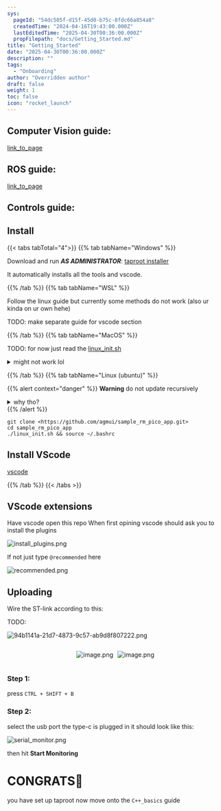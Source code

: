 ```yaml
---
sys:
  pageId: "54dc585f-d15f-45d0-b75c-8fdc66a854a8"
  createdTime: "2024-04-16T19:43:00.000Z"
  lastEditedTime: "2025-04-30T00:36:00.000Z"
  propFilepath: "docs/Getting_Started.md"
title: "Getting_Started"
date: "2025-04-30T00:36:00.000Z"
description: ""
tags:
  - "Onboarding"
author: "Overridden author"
draft: false
weight: 1
toc: false
icon: "rocket_launch"
---
```


## Computer Vision guide:

[link_to_page](86d45bc0-388b-4d26-8848-44f255f73d0e)

## ROS guide:

[link_to_page](3c76c1de-ec8f-46d6-8b0a-294005edc2d5)

## Controls guide:

## Install

{{< tabs tabTotal="4">}}
{{% tab tabName="Windows" %}}

Download and run _**AS ADMINISTRATOR**_: [taproot installer](https://github.com/Thornbots/TeachingFreshies/releases/tag/1.0)

It automatically installs all the tools and vscode.

{{% /tab %}}
{{% tab tabName="WSL" %}}

Follow the linux guide but currently some methods do not work (also ur kinda on ur own hehe)

TODO: make separate guide for vscode section

{{% /tab %}}
{{% tab tabName="MacOS" %}}

TODO: for now just read the [linux_init.sh](https://github.com/agmui/sample_rm_pico_app/blob/main/linux_init.sh)

<details>
<summary>might not work lol</summary>

`brew install libusb pkg-config`

Next install: [vscode](https://code.visualstudio.com/Download)

</details>

{{% /tab %}}
{{% tab tabName="Linux (ubuntu)" %}}

{{% alert context="danger" %}}
**Warning** do not update recursively
<details>
<summary>why tho?</summary>
There are some submodules that may go on for a while (like tinyusb) and I highly
recommend you don't need to get them.
If you want to see what submodules I update just look in `linux_init.sh`
</details>
{{% /alert %}}

```shell
git clone <https://github.com/agmui/sample_rm_pico_app.git>
cd sample_rm_pico_app
./linux_init.sh && source ~/.bashrc
```

## Install VScode

[vscode](https://code.visualstudio.com/Download)

{{% /tab %}}
{{< /tabs >}}

## VScode extensions

Have vscode open this repo
When first opining vscode should ask you to install the plugins

![install_plugins.png](https://prod-files-secure.s3.us-west-2.amazonaws.com/d518164a-d88e-44d1-a4ee-3adb3bd8bce0/89bd30f0-1825-4e77-867b-0a41ce370880/install_plugins.png?X-Amz-Algorithm=AWS4-HMAC-SHA256&X-Amz-Content-Sha256=UNSIGNED-PAYLOAD&X-Amz-Credential=ASIAZI2LB466VWZCOCRB%2F20250716%2Fus-west-2%2Fs3%2Faws4_request&X-Amz-Date=20250716T101013Z&X-Amz-Expires=3600&X-Amz-Security-Token=IQoJb3JpZ2luX2VjEEIaCXVzLXdlc3QtMiJHMEUCIFoeSM1NogLYiMPKfEOi6opKQlP1DpkhJJ9by9Xfw0XTAiEA5yLChFlhI29TTehtIR6c0cepErjkTIn94n7OQW56TAoq%2FwMIWxAAGgw2Mzc0MjMxODM4MDUiDFbykLHDW40NWSDcXSrcAwQ3ZG0GfSWROTO6s3sUxSg59MhajhQVIH15cZ9V9fED3HvuCS%2BjSNtNisyYLIroEWEHTvKlRY3Nb8N3zpLmxQmuHUol9axexCVe0ykPg9oy0Epk9iPBQPqtRoqAckPqyZOlKMj9z2WM0ErfswhnAG0AsNPBOBCdjYyaATQXOo%2F8T%2B%2Fgqam6kRxMw%2FZiklwWLNGtCPPpv57Bc8pArl%2BGoWuRgXy%2BMr3RjOBgEb55fhT6z%2BjeByy%2FPHWBFkFKS%2B7wEAsWUDpqbPlG8PlFXUTmHISAeWGuCLMG8NJHsARTrK723fergjR9oGiiG4Wgabej3QHORwnPHzIiTSiKCMX7N50AYApHbK8jVl2SM5kE2OwhgzrIjVVEuQEHNofbNWV775OGS19UxTXSteJN30zgyrDdwj0igei38CrwsAqSq4wu%2FSdulMPSqOyvPmRCGZnVif5fR98P%2FWHeOuoPjL8tnRsyrdQWvvDgcr%2Brx4Y1nuatppklA%2BCoAKA2YK5dv4HOqwU4ZLKceBc7Mo6LXigDr%2FriZ%2FqJGjTIBJtDD75hFEJ6FyO7LqWymI56ZlywOvYL%2Fmroujeq%2BxafUMz4QCt%2BEEnmEMSISFPSHhDjKal4lJKtJY3fOVATgl8KkHTSMKnn3cMGOqUBccwgBg1PkgMufy1hNK9xfySJRgfc6s8TKhIoqsEI%2B8SR3XgsgHBNsMc2S2w5Fm3E%2B9zMtUlqNKt0L9Z%2F49TjB4FwXAnMRTKtsyhDbRxT8Ocdy46s0JuXVBFDzg8CHHimbCurNiJqJiXu25GW36magfredWHgZKFjzg3kqg1bMSQPq3PQ9%2FX1ec2AX3UepvCkt8KxIzu7VNm9Jg9%2BXX3UzccT09Cd&X-Amz-Signature=c28fc79c4e76b12b38e62140346a68c607653f6b4aaaf50039e4c0284d9912f7&X-Amz-SignedHeaders=host&x-amz-checksum-mode=ENABLED&x-id=GetObject)

If not just type `@recommended` here  

![recommended.png](https://prod-files-secure.s3.us-west-2.amazonaws.com/d518164a-d88e-44d1-a4ee-3adb3bd8bce0/61e661e9-5d85-4dfc-be0d-8d2097a5e793/recommended.png?X-Amz-Algorithm=AWS4-HMAC-SHA256&X-Amz-Content-Sha256=UNSIGNED-PAYLOAD&X-Amz-Credential=ASIAZI2LB466VWZCOCRB%2F20250716%2Fus-west-2%2Fs3%2Faws4_request&X-Amz-Date=20250716T101013Z&X-Amz-Expires=3600&X-Amz-Security-Token=IQoJb3JpZ2luX2VjEEIaCXVzLXdlc3QtMiJHMEUCIFoeSM1NogLYiMPKfEOi6opKQlP1DpkhJJ9by9Xfw0XTAiEA5yLChFlhI29TTehtIR6c0cepErjkTIn94n7OQW56TAoq%2FwMIWxAAGgw2Mzc0MjMxODM4MDUiDFbykLHDW40NWSDcXSrcAwQ3ZG0GfSWROTO6s3sUxSg59MhajhQVIH15cZ9V9fED3HvuCS%2BjSNtNisyYLIroEWEHTvKlRY3Nb8N3zpLmxQmuHUol9axexCVe0ykPg9oy0Epk9iPBQPqtRoqAckPqyZOlKMj9z2WM0ErfswhnAG0AsNPBOBCdjYyaATQXOo%2F8T%2B%2Fgqam6kRxMw%2FZiklwWLNGtCPPpv57Bc8pArl%2BGoWuRgXy%2BMr3RjOBgEb55fhT6z%2BjeByy%2FPHWBFkFKS%2B7wEAsWUDpqbPlG8PlFXUTmHISAeWGuCLMG8NJHsARTrK723fergjR9oGiiG4Wgabej3QHORwnPHzIiTSiKCMX7N50AYApHbK8jVl2SM5kE2OwhgzrIjVVEuQEHNofbNWV775OGS19UxTXSteJN30zgyrDdwj0igei38CrwsAqSq4wu%2FSdulMPSqOyvPmRCGZnVif5fR98P%2FWHeOuoPjL8tnRsyrdQWvvDgcr%2Brx4Y1nuatppklA%2BCoAKA2YK5dv4HOqwU4ZLKceBc7Mo6LXigDr%2FriZ%2FqJGjTIBJtDD75hFEJ6FyO7LqWymI56ZlywOvYL%2Fmroujeq%2BxafUMz4QCt%2BEEnmEMSISFPSHhDjKal4lJKtJY3fOVATgl8KkHTSMKnn3cMGOqUBccwgBg1PkgMufy1hNK9xfySJRgfc6s8TKhIoqsEI%2B8SR3XgsgHBNsMc2S2w5Fm3E%2B9zMtUlqNKt0L9Z%2F49TjB4FwXAnMRTKtsyhDbRxT8Ocdy46s0JuXVBFDzg8CHHimbCurNiJqJiXu25GW36magfredWHgZKFjzg3kqg1bMSQPq3PQ9%2FX1ec2AX3UepvCkt8KxIzu7VNm9Jg9%2BXX3UzccT09Cd&X-Amz-Signature=c8c69910ca3299dac7572b68ba766cc07410478fd7e5aa36467f7754df81dc72&X-Amz-SignedHeaders=host&x-amz-checksum-mode=ENABLED&x-id=GetObject)

## Uploading

Wire the ST-link according to this:

TODO:

![94b1141a-21d7-4873-9c57-ab9d8f807222.png](https://prod-files-secure.s3.us-west-2.amazonaws.com/d518164a-d88e-44d1-a4ee-3adb3bd8bce0/e5fad17d-ab82-4300-9f4c-505ab4b1202c/94b1141a-21d7-4873-9c57-ab9d8f807222.png?X-Amz-Algorithm=AWS4-HMAC-SHA256&X-Amz-Content-Sha256=UNSIGNED-PAYLOAD&X-Amz-Credential=ASIAZI2LB466VWZCOCRB%2F20250716%2Fus-west-2%2Fs3%2Faws4_request&X-Amz-Date=20250716T101013Z&X-Amz-Expires=3600&X-Amz-Security-Token=IQoJb3JpZ2luX2VjEEIaCXVzLXdlc3QtMiJHMEUCIFoeSM1NogLYiMPKfEOi6opKQlP1DpkhJJ9by9Xfw0XTAiEA5yLChFlhI29TTehtIR6c0cepErjkTIn94n7OQW56TAoq%2FwMIWxAAGgw2Mzc0MjMxODM4MDUiDFbykLHDW40NWSDcXSrcAwQ3ZG0GfSWROTO6s3sUxSg59MhajhQVIH15cZ9V9fED3HvuCS%2BjSNtNisyYLIroEWEHTvKlRY3Nb8N3zpLmxQmuHUol9axexCVe0ykPg9oy0Epk9iPBQPqtRoqAckPqyZOlKMj9z2WM0ErfswhnAG0AsNPBOBCdjYyaATQXOo%2F8T%2B%2Fgqam6kRxMw%2FZiklwWLNGtCPPpv57Bc8pArl%2BGoWuRgXy%2BMr3RjOBgEb55fhT6z%2BjeByy%2FPHWBFkFKS%2B7wEAsWUDpqbPlG8PlFXUTmHISAeWGuCLMG8NJHsARTrK723fergjR9oGiiG4Wgabej3QHORwnPHzIiTSiKCMX7N50AYApHbK8jVl2SM5kE2OwhgzrIjVVEuQEHNofbNWV775OGS19UxTXSteJN30zgyrDdwj0igei38CrwsAqSq4wu%2FSdulMPSqOyvPmRCGZnVif5fR98P%2FWHeOuoPjL8tnRsyrdQWvvDgcr%2Brx4Y1nuatppklA%2BCoAKA2YK5dv4HOqwU4ZLKceBc7Mo6LXigDr%2FriZ%2FqJGjTIBJtDD75hFEJ6FyO7LqWymI56ZlywOvYL%2Fmroujeq%2BxafUMz4QCt%2BEEnmEMSISFPSHhDjKal4lJKtJY3fOVATgl8KkHTSMKnn3cMGOqUBccwgBg1PkgMufy1hNK9xfySJRgfc6s8TKhIoqsEI%2B8SR3XgsgHBNsMc2S2w5Fm3E%2B9zMtUlqNKt0L9Z%2F49TjB4FwXAnMRTKtsyhDbRxT8Ocdy46s0JuXVBFDzg8CHHimbCurNiJqJiXu25GW36magfredWHgZKFjzg3kqg1bMSQPq3PQ9%2FX1ec2AX3UepvCkt8KxIzu7VNm9Jg9%2BXX3UzccT09Cd&X-Amz-Signature=4ab0d132197e0ba80cdd7e1839037f2ae4b1167fe57261f96a60ec61284255a7&X-Amz-SignedHeaders=host&x-amz-checksum-mode=ENABLED&x-id=GetObject)

<div style="display: flex;flex-direction: row; column-gap:10px; max-width: 630px;justify-content: center;">
<div>

![image.png](https://prod-files-secure.s3.us-west-2.amazonaws.com/d518164a-d88e-44d1-a4ee-3adb3bd8bce0/210ecb78-1116-4d7b-b9b7-2292f66fa2c2/image.png?X-Amz-Algorithm=AWS4-HMAC-SHA256&X-Amz-Content-Sha256=UNSIGNED-PAYLOAD&X-Amz-Credential=ASIAZI2LB466XWGSLMDV%2F20250716%2Fus-west-2%2Fs3%2Faws4_request&X-Amz-Date=20250716T101016Z&X-Amz-Expires=3600&X-Amz-Security-Token=IQoJb3JpZ2luX2VjEEIaCXVzLXdlc3QtMiJHMEUCIHf2zT5BkoxK1t6RsbZc2R6NKcPFYW6zGoHHSdX%2FOBT5AiEA8dn9w68CZhlXYFLQZKKPoHvosTpS9tTqcqVe6eu6%2FQ0q%2FwMIWxAAGgw2Mzc0MjMxODM4MDUiDN2wKHFs0ciJP72CvircA4u6JgmS6ZWh2k%2FUBckD0BLFoab8IDajGgHwYfmt5uyquy7WVSInMu00jbE320Fvuj806dCJIv3NknHhSTjNUBfQIpyt3iTRNWT7hGjnCHUk%2Fatjaq6dfd%2BA3thK58uHAc8dE7t5xAUnoaqH4ba2rUB27jPjW%2BAmXsEJCCU3aqwv%2BDJFu878J2xf2wDo7ZtSGEqu1dIK9E9nniCvEtW4rOjY6JBFiMLYDgkGX9Nim2iifqyEm8gURotknCAbnSKVShCHjzgcgKaeRR8O1hJBA7vNxKzbASl9u7evVbHIyB6TMmuP1OLG0dkbFA6j4hvta5%2BloOQA2PM67PNzfshzf2NGrJPcxckZvPxg4Cbk1hE0xSrjw1yQiTWTpKH4iPQexYjhH8xo5UGgBaXZMNS%2B7NASCktuz5IZlATtxf9vvipBbNDa%2BG5eFE3nmZx0EoaXGMKi%2Fc9OoBR%2F5X%2FAwn9Ab1JG3OBrVciTSEAgojfPL1QzWdFDlEdqmobvgeHawxxlIeKUuz5I7LbzXZ92zdKbgAHNvmhMxGX%2FgVMJjK9HK2p7Pfo9tB663afwfd175rZT7OUyEreHewrQajL2gMx%2B20dLg1IrX%2BjKZ%2F3CkAQpKbLSq3Pl7I95zEyZgCU1MPrn3cMGOqUB3WiFDiWLnHtrLsTZZHt8g6TBl66%2BoDedUmkzIj%2Fi4hljOJ4tCkYZ5I3PpQCTcNT6GIK1oGBcKjOAyWQYXq5LeVcW2NsvAhp5Xvbyc3sP4unOI%2BagZ4Bfl0lfMmdtJddwsyFzrPyrr24tJRdtGLXMuam6YwGAqHZW5V8nlGODmNvg0iUk4dupGKMwCt5O9krKdVbocyCJ%2F67fiDOaTtHdr%2BPWLYTL&X-Amz-Signature=0bb25eef6db7e6fada6d745466935c7226cf4454cc6877c0c8087e0b04664754&X-Amz-SignedHeaders=host&x-amz-checksum-mode=ENABLED&x-id=GetObject)

</div>
<div>

![image.png](https://prod-files-secure.s3.us-west-2.amazonaws.com/d518164a-d88e-44d1-a4ee-3adb3bd8bce0/33a0fd0f-8ca6-4a86-8e09-26e95ded1fff/image.png?X-Amz-Algorithm=AWS4-HMAC-SHA256&X-Amz-Content-Sha256=UNSIGNED-PAYLOAD&X-Amz-Credential=ASIAZI2LB4663GYE76OP%2F20250716%2Fus-west-2%2Fs3%2Faws4_request&X-Amz-Date=20250716T101016Z&X-Amz-Expires=3600&X-Amz-Security-Token=IQoJb3JpZ2luX2VjEEIaCXVzLXdlc3QtMiJHMEUCIHdYx7aVkxiz3rAB2nm%2BDHAsuIFnVeon9x2HCG9M2LR5AiEA%2F1pzE6esaqifVQNl1kuHeYAJ0%2BFq4hk0FIXLFpZ25Dkq%2FwMIWxAAGgw2Mzc0MjMxODM4MDUiDExeVbay7G8UmM2AaCrcAxkgupzO5fHXqgn6lgVPFO8eH9cg7nMIvz1iYgwMJOrOlvZtIx0V7MIN%2FCISBgWcp1%2Fz7CxxpJvvxnZpatf90kJGRuLk8iaFkucG7Ja%2BtZK88tIm3w1BfGyJAAZx6dmHv3Dh5w%2FoFBzx%2FmlyNAO0dw1ghlnSeM2dV881pm0ZExKkno4fbQ8Pd3YmXsEu8%2BU6mYSWuSrOuKO6q6peJXYPRmsKW0DERB1O7HDCKFFT6fp1qDC8zhRoF%2Bx3Mr8REoPBaYEMNy%2BomnqdviVt8xZxM%2Bhd6hFQhnXx4Rd26wZVEyWsaoFkJ85fAbZdc50dTPyB%2F7gZZ%2BLFDbny8s71TVEAh8Xhys9Nq%2Ff8GKbqFxo7et2PsjKxyiH8mIQlV9bdfS5qCex9vUTlLeAKbvmhECeczEvqeHeUgrPklEA%2Bc77f964zuA2%2FROSw8Mmrp%2F1tfcADVzh52VtNMPklN5x%2Fgbi7%2FYr8Yqm80yRh6J1SkJRJyY%2BzkHZ1YTLGiNoy21aYer9bL0ZG1Z1vkpsMhWbyn04enLoeDuOs45ho9qb8hsHXrpx%2B%2FHthQM3VQ8rTud1z8rqvQU0NBA6UmeTB%2F2mkAxfCTpLx5g0PTMCKHlqr%2BN%2FPXJ2u8Kzm7AFq%2FIPvh1bJMIzo3cMGOqUBcSgk%2BH3yh6bGHz7rVKe6wgHYzUiDfj4bqCVT2cfpU2MKEb1egCFwXueiJPtCoZ9psTt7AliJ8Plv6h15p5qB%2FUunARXv2wgY04szKVX%2F8CEvMf2HuvaqaR%2FTZPW0lvdbSLLv%2BHkwnh5fwKAnMbx%2FmRPJP3UHQW4AflvGShNVaEUveOz1nvO9LEwtlCn2c3U%2BN9zeS9OQtJQJHVJpeUL5hLuooYMM&X-Amz-Signature=ac5c7b0092ef9ffb4a7678401d7f185d8afb80c79303c87f5bba2136eab518b5&X-Amz-SignedHeaders=host&x-amz-checksum-mode=ENABLED&x-id=GetObject)

</div>
</div>

### Step 1:

press `CTRL + SHIFT + B`

### Step 2:

select the usb port the type-c is plugged in it should look like this:

![serial_monitor.png](https://prod-files-secure.s3.us-west-2.amazonaws.com/d518164a-d88e-44d1-a4ee-3adb3bd8bce0/f03f4774-05d4-4393-b6a0-d5efb6d315ab/serial_monitor.png?X-Amz-Algorithm=AWS4-HMAC-SHA256&X-Amz-Content-Sha256=UNSIGNED-PAYLOAD&X-Amz-Credential=ASIAZI2LB466VWZCOCRB%2F20250716%2Fus-west-2%2Fs3%2Faws4_request&X-Amz-Date=20250716T101013Z&X-Amz-Expires=3600&X-Amz-Security-Token=IQoJb3JpZ2luX2VjEEIaCXVzLXdlc3QtMiJHMEUCIFoeSM1NogLYiMPKfEOi6opKQlP1DpkhJJ9by9Xfw0XTAiEA5yLChFlhI29TTehtIR6c0cepErjkTIn94n7OQW56TAoq%2FwMIWxAAGgw2Mzc0MjMxODM4MDUiDFbykLHDW40NWSDcXSrcAwQ3ZG0GfSWROTO6s3sUxSg59MhajhQVIH15cZ9V9fED3HvuCS%2BjSNtNisyYLIroEWEHTvKlRY3Nb8N3zpLmxQmuHUol9axexCVe0ykPg9oy0Epk9iPBQPqtRoqAckPqyZOlKMj9z2WM0ErfswhnAG0AsNPBOBCdjYyaATQXOo%2F8T%2B%2Fgqam6kRxMw%2FZiklwWLNGtCPPpv57Bc8pArl%2BGoWuRgXy%2BMr3RjOBgEb55fhT6z%2BjeByy%2FPHWBFkFKS%2B7wEAsWUDpqbPlG8PlFXUTmHISAeWGuCLMG8NJHsARTrK723fergjR9oGiiG4Wgabej3QHORwnPHzIiTSiKCMX7N50AYApHbK8jVl2SM5kE2OwhgzrIjVVEuQEHNofbNWV775OGS19UxTXSteJN30zgyrDdwj0igei38CrwsAqSq4wu%2FSdulMPSqOyvPmRCGZnVif5fR98P%2FWHeOuoPjL8tnRsyrdQWvvDgcr%2Brx4Y1nuatppklA%2BCoAKA2YK5dv4HOqwU4ZLKceBc7Mo6LXigDr%2FriZ%2FqJGjTIBJtDD75hFEJ6FyO7LqWymI56ZlywOvYL%2Fmroujeq%2BxafUMz4QCt%2BEEnmEMSISFPSHhDjKal4lJKtJY3fOVATgl8KkHTSMKnn3cMGOqUBccwgBg1PkgMufy1hNK9xfySJRgfc6s8TKhIoqsEI%2B8SR3XgsgHBNsMc2S2w5Fm3E%2B9zMtUlqNKt0L9Z%2F49TjB4FwXAnMRTKtsyhDbRxT8Ocdy46s0JuXVBFDzg8CHHimbCurNiJqJiXu25GW36magfredWHgZKFjzg3kqg1bMSQPq3PQ9%2FX1ec2AX3UepvCkt8KxIzu7VNm9Jg9%2BXX3UzccT09Cd&X-Amz-Signature=94d0d3be4b251cb89d6ce1cfc97f2212cde0325e2d7ead33f91c16c8b5de0c89&X-Amz-SignedHeaders=host&x-amz-checksum-mode=ENABLED&x-id=GetObject)

then hit **Start Monitoring**

# CONGRATS🎉

you have set up taproot now move onto the `C++_basics` guide
